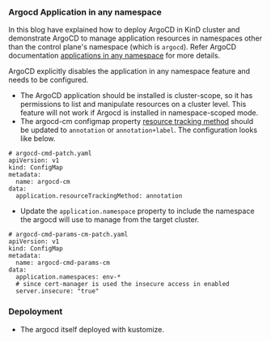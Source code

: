 ### Argocd Application in any namespace

In this blog have explained how to deploy ArgoCD in KinD cluster and demonstrate ArgoCD to manage application resources in namespaces other than the control plane's namespace (which is `argocd`).
Refer ArgoCD documentation [applications in any namespace](https://argo-cd.readthedocs.io/en/latest/operator-manual/app-any-namespace/) for more details.

ArgoCD explicitly disables the application in any namespace feature and needs to be configured.

- The ArgoCD application should be installed is cluster-scope, so it has permissions to list and manipulate resources on a cluster level. This feature will not work if Argocd is installed in namespace-scoped mode.
- The argocd-cm configmap property [resource tracking method](https://argo-cd.readthedocs.io/en/latest/operator-manual/app-any-namespace/#switch-resource-tracking-method) should be updated to `annotation` or `annotation+label`. The configuration looks like below.

```
# argocd-cmd-patch.yaml
apiVersion: v1
kind: ConfigMap
metadata:
  name: argocd-cm
data:
  application.resourceTrackingMethod: annotation
```

- Update the `application.namespace` property to include the namespace the argocd will use to manage from the target cluster.

```
# argocd-cmd-params-cm-patch.yaml
apiVersion: v1
kind: ConfigMap
metadata:
  name: argocd-cmd-params-cm
data:
  application.namespaces: env-*
  # since cert-manager is used the insecure access in enabled
  server.insecure: "true"
```

### Depoloyment
- The argocd itself deployed with kustomize.
